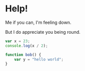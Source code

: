Help!
====

Me if you can, I'm feeling down.

But I do appreciate you being round.

```javascript
var x = 23;
console.log(x / 2);

function bob() {
	var y = "hello world";
}
```